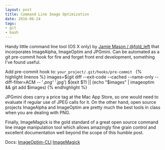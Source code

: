 ```yaml
---
layout: post
title: Command Line Image Optimization
date: 2016-06-24
tags:
- git
- bash
---
```

Handy little command line tool (OS X only) by [Jamie Mason / @fold_left](https://twitter.com/fold_left) that incorporates ImageAlpha, ImageOptim and JPGmini. Can be automated as a git pre-commit hook for fire and forget front end development, something I've found useful. <!-- more -->

Add pre-commit hook to: `your_project/.git/hooks/pre-commit ` 
{% highlight linenos %}
images=$(git diff --exit-code --cached --name-only --diff-filter=ACM -- '*.png' '*.jpg')
$(exit $?) || (echo "$images" | imageoptim && git add $images)
{% endhighlight %}

JPGmini does carry a price tag at the Mac App Store, so one would need to evaluate if regular use of JPEG calls for it. On the other hand, open source projects ImageAlpha and ImageOptim are pretty much the best tools in class when you are dealing with PNG. 

Finally, ImageMagick is the gold standard of a great open source command line image manipulation tool which allows amazingly fine grain control and excellent documentation well beyond the scope of this humble post.

Docs: 
[ImageOptim-CLI](https://github.com/JamieMason/ImageOptim-CLI)
[ImageMagick](http://www.imagemagick.org/script/command-line-tools.php)
